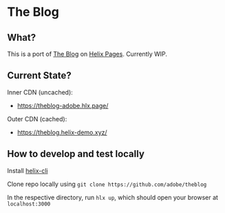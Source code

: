 # The Blog

## What?

This is a port of [The Blog](https://theblog.adobe.com) on [Helix Pages](https://helix-pages--adobe.hlx.page). Currently WIP.

## Current State?

Inner CDN (uncached):

- https://theblog-adobe.hlx.page/

Outer CDN (cached):

- https://theblog.helix-demo.xyz/



## How to develop and test locally

Install [helix-cli](https://github.com/adobe/helix-cli)

Clone repo locally using `git clone https://github.com/adobe/theblog` 

In the respective directory, run `hlx up`, which should open your browser at `localhost:3000`

